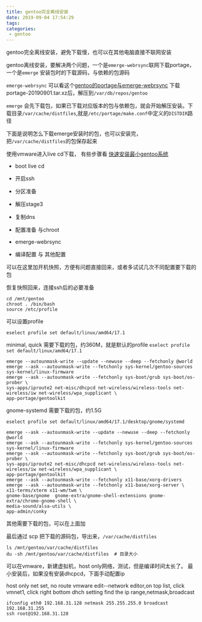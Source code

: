```yaml
---
title: gentoo完全离线安装
date: 2019-09-04 17:54:29
tags:
categories:
 - gentoo
---
```


gentoo完全离线安装，避免下载慢，也可以在其他电脑直接不联网安装


gentoo离线安装，要解决两个问题，一个是``emerge-webrsync``联网下载portage，一个是``emerge`` 安装包时的下载源码，与依赖的包源码

``emerge-webrsync`` 可以看这个[gentoo的portage与emerge-webrsync](/2019/09/04/gentoo-portage/)
下载portage-20190901.tar.xz后，解压到``/var/db/repos/gentoo``

``emerge`` 会先下载包，如果已下载对应版本的包与依赖包，就会开始解压安装。下载目录``/var/cache/distfiles``,就是``/etc/portage/make.conf``中定义的``DISTDIR``路径

下面是说明怎么下载emerge安装时的包，也可以安装完，把``/var/cache/distfiles``的包保存起来


使用vmware进入live cd下载， 有些步骤看 [快速安装最小gentoo系统](/2019/09/02/gentoo-quick/)

- boot live cd

- 开启ssh

- 分区准备

- 解压stage3

- 复制dns

- 配置准备 与chroot

- emerge-webrsync

- 编译配置 与 其他配置

可以在这里加开机快照，方便有问题直接回来，或者多试试几次不同配置要下载的包

恢复快照回来，连接ssh后的必要准备
```
cd /mnt/gentoo
chroot . /bin/bash
source /etc/profile
```

可以设置profile
```
eselect profile set default/linux/amd64/17.1
```

minimal, quick 需要下载的包，约360M，就是默认的profile ``eselect profile set default/linux/amd64/17.1``
```
emerge --autounmask-write --update --newuse --deep --fetchonly @world
emerge --ask --autounmask-write --fetchonly sys-kernel/gentoo-sources sys-kernel/linux-firmware
emerge --ask --autounmask-write --fetchonly sys-boot/grub sys-boot/os-prober \
sys-apps/iproute2 net-misc/dhcpcd net-wireless/wireless-tools net-wireless/iw net-wireless/wpa_supplicant \
app-portage/gentoolkit
```

gnome-systemd 需要下载的包，约1.5G
```
eselect profile set default/linux/amd64/17.1/desktop/gnome/systemd

emerge --ask --autounmask-write --update --newuse --deep --fetchonly @world
emerge --ask --autounmask-write --fetchonly sys-kernel/gentoo-sources sys-kernel/linux-firmware
emerge --ask --autounmask-write --fetchonly sys-boot/grub sys-boot/os-prober \
sys-apps/iproute2 net-misc/dhcpcd net-wireless/wireless-tools net-wireless/iw net-wireless/wpa_supplicant \
app-portage/gentoolkit
emerge --ask --autounmask-write --fetchonly x11-base/xorg-drivers
emerge --ask --autounmask-write --fetchonly x11-base/xorg-server \
x11-terms/xterm x11-wm/twm \
gnome-base/gnome  gnome-extra/gnome-shell-extensions gnome-extra/chrome-gnome-shell \
media-sound/alsa-utils \
app-admin/conky
```

其他需要下载的包，可以在上面加


最后通过 scp 把下载的源码包，导出来，``/var/cache/distfiles``

```
ls /mnt/gentoo/var/cache/distfiles
du -sh /mnt/gentoo/var/cache/distfiles  # 目录大小
```

可以在vmware，新建虚拟机，host only网络，测试，但是编译时间太长了。
最小安装后，如果没有安装dhcpcd，下面手动配置ip

host only net set, no route
vmware edit--network editor,on top list, click vmnet1, click right bottom dhch setting
find the ip range,netmask,broadcast
```
ifconfig eth0 192.168.31.128 netmask 255.255.255.0 broadcast 192.168.31.255
ssh root@192.168.31.128
```
